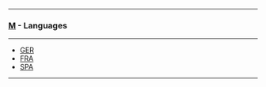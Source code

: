 
---

### [M](https://github.com/ttltrk/TTT/blob/master/menu.md) - Languages

---

* [GER]()
* [FRA]()
* [SPA]()

---
